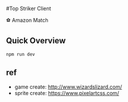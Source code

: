 #Top Striker Client

⚽️ Amazon Match

## Quick Overview

```sh
npm run dev
```
    
## ref
+ game create: http://www.wizardslizard.com/
+ sprite create: https://www.pixelartcss.com/
